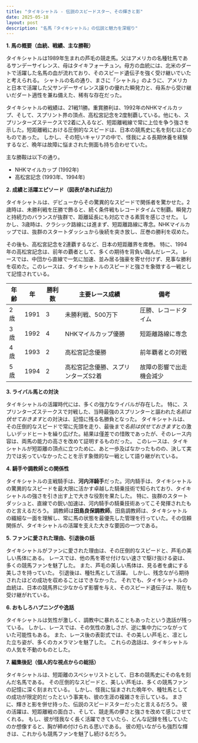 ```yaml
---
title: "タイキシャトル - 伝説のスピードスター、その輝きと影"
date: 2025-05-18
layout: post
description: "名馬『タイキシャトル』の伝説と魅力を深堀り"
---
```


**1. 馬の概要（血統、戦績、主な勝鞍）**

タイキシャトルは1989年生まれの芦毛の競走馬。父はアメリカの名種牡馬であるサンデーサイレンス、母はタイキフォーチュン。母方の血統には、北米のダートで活躍した名馬の血が流れており、そのスピード遺伝子を強く受け継いでいたと考えられる。  シャトルの名の通り、まさに「シャトル」のように、アメリカと日本で活躍した父サンデーサイレンス譲りの優れた瞬発力と、母系から受け継いだダート適性を兼ね備えた、稀有な存在だった。

タイキシャトルの戦績は、21戦11勝。重賞勝利は、1992年のNHKマイルカップ、そして、スプリント界の頂点、高松宮記念を2度制覇している。他にも、スプリンターズステークスで2着に入るなど、短距離戦線で常に上位を争う強さを示した。短距離戦における圧倒的なスピードは、日本の競馬史に名を刻むほどのものであった。  しかし、その短いキャリアの中で、怪我による長期休養を経験するなど、晩年は故障に悩まされた側面も持ち合わせていた。

主な勝鞍は以下の通り。

* NHKマイルカップ (1992年)
* 高松宮記念 (1993年、1994年)


**2. 成績と活躍エピソード（図表があれば出力）**

タイキシャトルは、デビューからその驚異的なスピードで関係者を驚かせた。2歳時は、未勝利戦を圧勝で飾ると、続く条件戦もレコードタイムで制覇。瞬発力と持続力のバランスが抜群で、距離延長にも対応できる素質を感じさせた。  しかし、3歳時は、クラシック路線には進まず、短距離路線に専念。NHKマイルカップでは、抜群のスタートダッシュから後続を突き放し、圧巻の勝利を収めた。

その後も、高松宮記念を2連覇するなど、日本の短距離界を席巻。  特に、1994年の高松宮記念は、前年の覇者として、多くの期待を背負い臨んだレース。  レースでは、中団から直線で一気に加速、並み居る強豪を寄せ付けず、見事な勝利を収めた。このレースは、タイキシャトルのスピードと強さを象徴する一戦として記憶されている。

| 年齢 | 年 | 勝利数 | 主要レース成績 | 備考 |
|---|---|---|---|---|
| 2歳 | 1991 | 3 | 未勝利戦、500万下 | 圧勝、レコードタイム |
| 3歳 | 1992 | 4 | NHKマイルカップ優勝 | 短距離路線に専念 |
| 4歳 | 1993 | 2 | 高松宮記念優勝 | 前年覇者との対戦 |
| 5歳 | 1994 | 2 | 高松宮記念優勝、スプリンターズS2着 |  故障の影響で出走機会減少 |


**3. ライバル馬との対決**

タイキシャトルの活躍時代には、多くの強力なライバルが存在した。  特に、スプリンターズステークスで対戦した、当時最強のスプリンターと謳われた*名前は伏せておきます*との対決は、記憶に残る名勝負となった。  タイキシャトルは、その圧倒的なスピードで常に先頭を走り、最後まで*名前は伏せておきます*との激しいデッドヒートを繰り広げた。結果は僅差での惜敗であったが、そのレース内容は、両馬の能力の高さを改めて証明するものだった。  このレースは、タイキシャトルが短距離の頂点に立つために、あと一歩及ばなかったものの、決して実力では劣っていなかったことを示す象徴的な一戦として語り継がれている。


**4. 騎手や調教師との関係性**

タイキシャトルの主戦騎手は、**河内洋騎手**だった。河内騎手は、タイキシャトルの驚異的なスピードを最大限に活かす卓越した騎乗技術で知られており、タイキシャトルの強さを引き出す上で大きな役割を果たした。  特に、抜群のスタートダッシュと、直線での鋭い加速は、河内騎手の騎乗技術あってこそ発揮されたものと言えるだろう。  調教師は**田島良保調教師**。田島調教師は、タイキシャトルの繊細な一面を理解し、常に馬の状態を最優先した管理を行っていた。その信頼関係が、タイキシャトルの活躍を支えた大きな要因の一つである。


**5. ファンに愛された理由、引退後の話**

タイキシャトルがファンに愛された理由は、その圧倒的なスピードと、芦毛の美しい馬体にある。  レースでは、他の馬を寄せ付けない速さで駆け抜ける姿は、多くの競馬ファンを魅了した。  また、芦毛の美しい馬体は、見る者を虜にする美しさを持っていた。  引退後は、種牡馬として活躍。  しかし、残念ながら期待されたほどの成功を収めることはできなかった。  それでも、タイキシャトルの血統は、日本の競馬界に少なからず影響を与え、そのスピード遺伝子は、現在も受け継がれている。


**6. おもしろハプニングや逸話**

タイキシャトルは気性が激しく、調教中に暴れることもあったという逸話が残っている。  しかし、レースでは、その気性の激しさが、逆に集中力につながっていた可能性もある。  また、レース後の表彰式では、その美しい芦毛と、凛とした立ち姿が、多くのカメラマンを魅了した。  これらの逸話は、タイキシャトルの人気を不動のものとした。


**7. 編集後記（個人的な視点からの総括）**

タイキシャトルは、短距離のスペシャリストとして、日本の競馬史にその名を刻んだ名馬である。  その圧倒的なスピードと、美しい芦毛は、多くの競馬ファンの記憶に深く刻まれている。  しかし、怪我に悩まされた晩年や、種牡馬としての成功が限定的だったという事実も、彼の生涯の複雑さを示している。  まさに、輝きと影を併せ持った、伝説のスピードスターだったと言えるだろう。  彼の活躍は、短距離戦の面白さ、そして、競走馬の儚さと強さを改めて感じさせてくれる。  もし、彼が怪我なく長く活躍できていたら、どんな記録を残していたのか想像すると、胸が締め付けられる思いである。  彼の短いながらも強烈な輝きは、これからも競馬ファンを魅了し続けるだろう。
